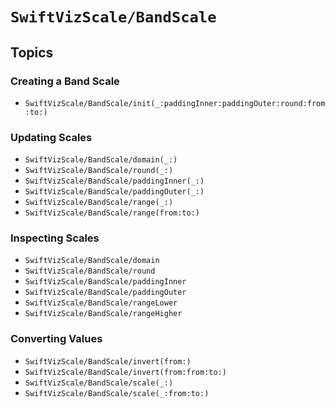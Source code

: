 # ``SwiftVizScale/BandScale``

## Topics

### Creating a Band Scale

- ``SwiftVizScale/BandScale/init(_:paddingInner:paddingOuter:round:from:to:)``

### Updating Scales

- ``SwiftVizScale/BandScale/domain(_:)``
- ``SwiftVizScale/BandScale/round(_:)``
- ``SwiftVizScale/BandScale/paddingInner(_:)``
- ``SwiftVizScale/BandScale/paddingOuter(_:)``
- ``SwiftVizScale/BandScale/range(_:)``
- ``SwiftVizScale/BandScale/range(from:to:)``

### Inspecting Scales

- ``SwiftVizScale/BandScale/domain``
- ``SwiftVizScale/BandScale/round``
- ``SwiftVizScale/BandScale/paddingInner``
- ``SwiftVizScale/BandScale/paddingOuter``
- ``SwiftVizScale/BandScale/rangeLower``
- ``SwiftVizScale/BandScale/rangeHigher``

### Converting Values

- ``SwiftVizScale/BandScale/invert(from:)``
- ``SwiftVizScale/BandScale/invert(from:from:to:)``
- ``SwiftVizScale/BandScale/scale(_:)``
- ``SwiftVizScale/BandScale/scale(_:from:to:)``
